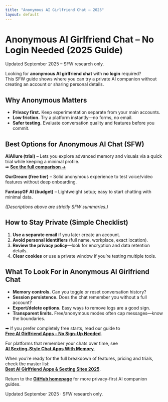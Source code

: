 ```yaml
---
title: "Anonymous AI Girlfriend Chat – 2025"
layout: default
---
```


# Anonymous AI Girlfriend Chat – No Login Needed (2025 Guide)

Updated September 2025 – SFW research only.

Looking for **anonymous AI girlfriend chat** with **no login** required?  
This SFW guide shows where you can try a private AI companion without creating an account or sharing personal details.

## Why Anonymous Matters
* **Privacy first.** Keep experimentation separate from your main accounts.  
* **Low friction.** Try a platform instantly—no forms, no email.  
* **Safer testing.** Evaluate conversation quality and features before you commit.

## Best Options for Anonymous AI Chat (SFW)
**AiAllure (trial)** – Lets you explore advanced memory and visuals via a quick trial while keeping a minimal profile.  
➡ **[See the full comparison →](https://www.aisextinghub.com/blog/best-ai-girlfriend-apps-2025)**

**OurDream (free tier)** – Solid anonymous experience to test voice/video features without deep onboarding.

**FantasyGF AI (budget)** – Lightweight setup; easy to start chatting with minimal data.

*(Descriptions above are strictly SFW summaries.)*

## How to Stay Private (Simple Checklist)
1. **Use a separate email** if you later create an account.  
2. **Avoid personal identifiers** (full name, workplace, exact location).  
3. **Review the privacy policy**—look for encryption and data retention details.  
4. **Clear cookies** or use a private window if you’re testing multiple tools.

## What To Look For in Anonymous AI Girlfriend Chat
* **Memory controls.** Can you toggle or reset conversation history?  
* **Session persistence.** Does the chat remember you without a full account?  
* **Export/delete options.** Easy ways to remove logs are a good sign.  
* **Transparent limits.** Free/anonymous modes often cap messages—know the boundaries.

➡ If you prefer completely free starts, read our guide to  
**[Free AI Girlfriend Apps – No Sign-Up Needed](https://ai-companion-guides.github.io/free-ai-girlfriend-no-signup/)**.

For platforms that remember your chats over time, see  
**[AI Sexting-Style Chat Apps With Memory](https://ai-companion-guides.github.io/ai-sexting-sites-with-memory/)**.

When you’re ready for the full breakdown of features, pricing and trials, check the master list:  
**[Best AI Girlfriend Apps & Sexting Sites 2025](https://www.aisextinghub.com/blog/best-ai-girlfriend-apps-2025)**.

Return to the **[GitHub homepage](https://ai-companion-guides.github.io/)** for more privacy-first AI companion guides.

Updated September 2025 · SFW research only.

